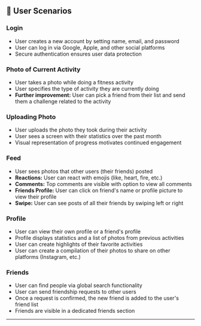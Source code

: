 ## 👤 User Scenarios

### Login
- User creates a new account by setting name, email, and password
- User can log in via Google, Apple, and other social platforms
- Secure authentication ensures user data protection

### Photo of Current Activity
- User takes a photo while doing a fitness activity
- User specifies the type of activity they are currently doing
- **Further improvement:** User can pick a friend from their list and send them a challenge related to the activity

### Uploading Photo
- User uploads the photo they took during their activity
- User sees a screen with their statistics over the past month
- Visual representation of progress motivates continued engagement

### Feed
- User sees photos that other users (their friends) posted
- **Reactions:** User can react with emojis (like, heart, fire, etc.)
- **Comments:** Top comments are visible with option to view all comments
- **Friends Profile:** User can click on friend's name or profile picture to view their profile
- **Swipe:** User can see posts of all their friends by swiping left or right

### Profile
- User can view their own profile or a friend's profile
- Profile displays statistics and a list of photos from previous activities
- User can create highlights of their favorite activities
- User can create a compilation of their photos to share on other platforms (Instagram, etc.)

### Friends
- User can find people via global search functionality
- User can send friendship requests to other users
- Once a request is confirmed, the new friend is added to the user's friend list
- Friends are visible in a dedicated friends section

---